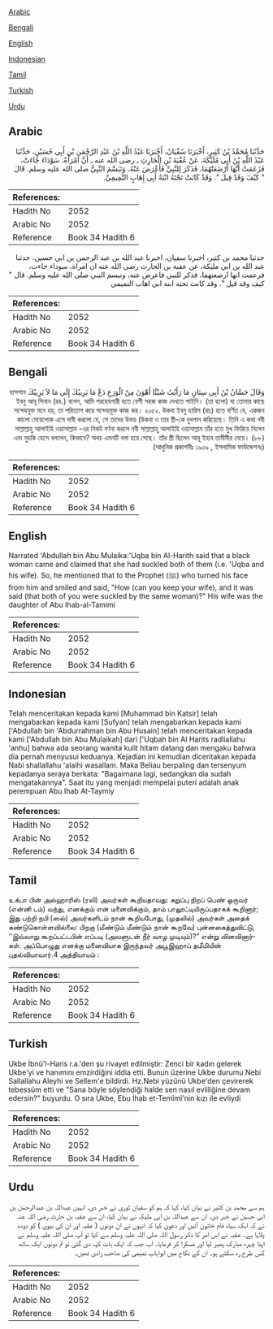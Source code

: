 [Arabic](#arabic)

[Bengali](#bengali)

[English](#english)

[Indonesian](#indonesian)

[Tamil](#tamil)

[Turkish](#turkish)

[Urdu](#urdu)

## Arabic


<div dir="rtl" lang="ar" style={{fontSize:'larger',backgroundColor:'#f8f9fa',padding:20}}>
حَدَّثَنَا مُحَمَّدُ بْنُ كَثِيرٍ، أَخْبَرَنَا سُفْيَانُ، أَخْبَرَنَا عَبْدُ اللَّهِ بْنُ عَبْدِ الرَّحْمَنِ بْنِ أَبِي حُسَيْنٍ، حَدَّثَنَا عَبْدُ اللَّهِ بْنُ أَبِي مُلَيْكَةَ، عَنْ عُقْبَةَ بْنِ الْحَارِثِ ـ رضى الله عنه ـ أَنَّ امْرَأَةً، سَوْدَاءَ جَاءَتْ، فَزَعَمَتْ أَنَّهَا أَرْضَعَتْهُمَا، فَذَكَرَ لِلنَّبِيِّ فَأَعْرَضَ عَنْهُ، وَتَبَسَّمَ النَّبِيُّ صلى الله عليه وسلم‏.‏ قَالَ ‏ "‏ كَيْفَ وَقَدْ قِيلَ ‏"‏‏.‏ وَقَدْ كَانَتْ تَحْتَهُ ابْنَةُ أَبِي إِهَابٍ التَّمِيمِيِّ‏.‏
</div>
<div style={{backgroundColor:'#f8f9fa',padding:20, marginBottom: 10}}><table> <thead> <tr> <th>References:</th> <th></th> </tr> </thead> <tbody><tr><td>Hadith No</td><td>2052</td></tr><tr><td>Arabic No</td><td>2052</td></tr><tr><td>Reference</td><td>Book 34 Hadith 6</td></tr></tbody></table></div>


<div dir="rtl" lang="ar" style={{fontSize:'larger',backgroundColor:'#f8f9fa',padding:20}}>
حدثنا محمد بن كثير، اخبرنا سفيان، اخبرنا عبد الله بن عبد الرحمن بن ابي حسين، حدثنا عبد الله بن ابي مليكة، عن عقبة بن الحارث رضى الله عنه ان امراة، سوداء جاءت، فزعمت انها ارضعتهما، فذكر للنبي فاعرض عنه، وتبسم النبي صلى الله عليه وسلم. قال " كيف وقد قيل ". وقد كانت تحته ابنة ابي اهاب التميمي
</div>
<div style={{backgroundColor:'#f8f9fa',padding:20, marginBottom: 10}}><table> <thead> <tr> <th>References:</th> <th></th> </tr> </thead> <tbody><tr><td>Hadith No</td><td>2052</td></tr><tr><td>Arabic No</td><td>2052</td></tr><tr><td>Reference</td><td>Book 34 Hadith 6</td></tr></tbody></table></div>

## Bengali


<div dir="rtl" lang="bn" style={{fontSize:'larger',backgroundColor:'#f8f9fa',padding:20}}>
وَقَالَ حَسَّانُ بْنُ أَبِي سِنَانٍ مَا رَأَيْتُ شَيْئًا أَهْوَنَ مِنْ الْوَرَعِ دَعْ مَا يَرِيبُكَ إِلَى مَا لاَ يَرِيبُكَ হাসসান ইবনু আবূ সিনান (রহ.) বলেন, আমি পরহেযগারী হতে বেশী সহজ কাজ দেখতে পাইনি। (তা হলো) যা তোমার কাছে সন্দেহযুক্ত মনে হয়, তা পরিত্যাগ করে সন্দেহমুক্ত কাজ কর। ২০৫২. উকবা ইবনু হারিস (রাঃ) হতে বর্ণিত যে, একজন কালো মেয়েলোক এসে দাবী করলো যে, সে তাদের উভয় (উকবা ও তার স্ত্রী-কে দুধপান করিয়েছে। তিনি এ কথা নবী সাল্লাল্লাহু আলাইহি ওয়াসাল্লাম -এর নিকট বর্ণনা করলে নবী সাল্লাল্লাহু আলাইহি ওয়াসাল্লাম তাঁর হতে মুখ ফিরিয়ে নিলেন এবং মুচকি হেসে বললেন, কিভাবে? অথচ এমনটি বলা হয়ে গেছে। তাঁর স্ত্রী ছিলেন আবূ ইহাব তামীমীর মেয়ে। (৮৮) (আধুনিক প্রকাশনীঃ ১৯০৯ , ইসলামিক ফাউন্ডেশনঃ)
</div>
<div style={{backgroundColor:'#f8f9fa',padding:20, marginBottom: 10}}><table> <thead> <tr> <th>References:</th> <th></th> </tr> </thead> <tbody><tr><td>Hadith No</td><td>2052</td></tr><tr><td>Arabic No</td><td>2052</td></tr><tr><td>Reference</td><td>Book 34 Hadith 6</td></tr></tbody></table></div>

## English


<div dir="ltr" lang="en" style={{fontSize:'larger',backgroundColor:'#f8f9fa',padding:20}}>
Narrated 'Abdullah bin Abu Mulaika:'Uqba bin Al-Harith said that a black woman came and claimed that she had suckled both of them (i.e. 'Uqba and his wife). So, he mentioned that to the Prophet (ﷺ) who turned his face from him and smiled and said, "How (can you keep your wife), and it was said (that both of you were suckled by the same woman)?" His wife was the daughter of Abu Ihab-al-Tamimi
</div>
<div style={{backgroundColor:'#f8f9fa',padding:20, marginBottom: 10}}><table> <thead> <tr> <th>References:</th> <th></th> </tr> </thead> <tbody><tr><td>Hadith No</td><td>2052</td></tr><tr><td>Arabic No</td><td>2052</td></tr><tr><td>Reference</td><td>Book 34 Hadith 6</td></tr></tbody></table></div>

## Indonesian


<div dir="ltr" lang="id" style={{fontSize:'larger',backgroundColor:'#f8f9fa',padding:20}}>
Telah menceritakan kepada kami [Muhammad bin Katsir] telah mengabarkan kepada kami [Sufyan] telah mengabarkan kepada kami ['Abdullah bin 'Abdurrahman bin Abu Husain] telah menceritakan kepada kami ['Abdullah bin Abu Mulaikah] dari ['Uqbah bin Al Harits radliallahu 'anhu] bahwa ada seorang wanita kulit hitam datang dan mengaku bahwa dia pernah menyusui keduanya. Kejadian ini kemudian diceritakan kepada Nabi shallallahu 'alaihi wasallam. Maka Beliau berpaling dan tersenyum kepadanya seraya berkata: "Bagaimana lagi, sedangkan dia sudah mengatakannya". Saat itu yang menjadi mempelai puteri adalah anak perempuan Abu Ihab At-Taymiy
</div>
<div style={{backgroundColor:'#f8f9fa',padding:20, marginBottom: 10}}><table> <thead> <tr> <th>References:</th> <th></th> </tr> </thead> <tbody><tr><td>Hadith No</td><td>2052</td></tr><tr><td>Arabic No</td><td>2052</td></tr><tr><td>Reference</td><td>Book 34 Hadith 6</td></tr></tbody></table></div>

## Tamil


<div dir="ltr" lang="ta" style={{fontSize:'larger',backgroundColor:'#f8f9fa',padding:20}}>
உக்பா பின் அல்ஹாரிஸ் (ரலி) அவர்கள் கூறியதாவது: கறுப்பு நிறப் பெண் ஒருவர் (என்னி டம்) வந்து, எனக்கும் என் மனைவிக்கும், தாம் பாலூட்டியிருப்பதாகக் கூறினார்; இது பற்றி நபி (ஸல்) அவர்களிடம் நான் கூறியபோது, (முதலில்) அவர்கள் அதைக் கண்டுகொள்ளவில்லை: பிறகு (மீண்டும் மீண்டும் நான் கூறவே) புன்னகைத்துவிட்டு, ‘‘இவ்வாறு கூறப்பட்டபின் எப்படி (அவளுடன் நீர் வாழ முடியும்)?” என்று வினவினார்கள். அப்பொழுது எனக்கு மனைவியாக இருந்தவர் அபூஇஹாப் தமீமியின் புதல்வியாவார்.4 அத்தியாயம் :
</div>
<div style={{backgroundColor:'#f8f9fa',padding:20, marginBottom: 10}}><table> <thead> <tr> <th>References:</th> <th></th> </tr> </thead> <tbody><tr><td>Hadith No</td><td>2052</td></tr><tr><td>Arabic No</td><td>2052</td></tr><tr><td>Reference</td><td>Book 34 Hadith 6</td></tr></tbody></table></div>

## Turkish


<div dir="ltr" lang="tr" style={{fontSize:'larger',backgroundColor:'#f8f9fa',padding:20}}>
Ukbe İbnü'l-Haris r.a.'den şu rivayet edilmiştir: Zenci bir kadın gelerek Ukbe'yi ve hanımını emzirdiğini iddia etti. Bunun üzerine Ukbe durumu Nebi Sallallahu Aleyhi ve Sellem'e bildirdi. Hz.Nebi yüzünü Ukbe'den çevirerek tebessüm etti ve "Sana böyle söylendiği halde sen nasıl evliliğine devam edersin?" buyurdu. O sıra Ukbe, Ebu İhab et-Temîmî'nin kızı ile evliydi
</div>
<div style={{backgroundColor:'#f8f9fa',padding:20, marginBottom: 10}}><table> <thead> <tr> <th>References:</th> <th></th> </tr> </thead> <tbody><tr><td>Hadith No</td><td>2052</td></tr><tr><td>Arabic No</td><td>2052</td></tr><tr><td>Reference</td><td>Book 34 Hadith 6</td></tr></tbody></table></div>

## Urdu


<div dir="rtl" lang="ur" style={{fontSize:'larger',backgroundColor:'#f8f9fa',padding:20}}>
ہم سے محمد بن کثیر نے بیان کیا، کہا کہ ہم کو سفیان ثوری نے خبر دی، انہیں عبداللہ بن عبدالرحمٰن بن ابی حسین نے خبر دی، ان سے عبداللہ بن ابی ملیکہ نے بیان کیا، ان سے عقبہ بن حارث رضی اللہ عنہ نے کہ ایک سیاہ فام خاتون آئیں اور دعویٰ کیا کہ انہوں نے ان دونوں ( عقبہ اور ان کی بیوی ) کو دودھ پلایا ہے۔ عقبہ نے اس امر کا ذکر رسول اللہ صلی اللہ علیہ وسلم سے کیا تو آپ صلی اللہ علیہ وسلم نے اپنا چہرہ مبارک پھیر لیا اور مسکرا کر فرمایا۔ اب جب کہ ایک بات کہہ دی گئی تو تم دونوں ایک ساتھ کس طرح رہ سکتے ہو۔ ان کے نکاح میں ابواہاب تمیمی کی صاحب زادی تھیں۔
</div>
<div style={{backgroundColor:'#f8f9fa',padding:20, marginBottom: 10}}><table> <thead> <tr> <th>References:</th> <th></th> </tr> </thead> <tbody><tr><td>Hadith No</td><td>2052</td></tr><tr><td>Arabic No</td><td>2052</td></tr><tr><td>Reference</td><td>Book 34 Hadith 6</td></tr></tbody></table></div>